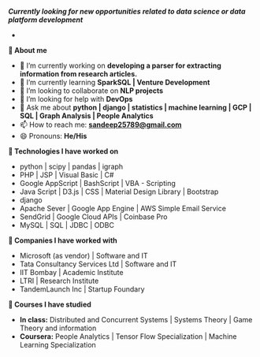 ***Currently looking for new opportunities related to data science or data platform development***

[My Latest Resume]: https://github.com/sandeep13712/sandeep13712/blob/main/Resume_SKumar.pdf

-

**:red_circle: About me**

- 🔭 I’m currently working on **developing a parser for extracting information from research articles.**
- 🌱 I’m currently learning **SparkSQL | Venture Development**
- 👯 I’m looking to collaborate on **NLP projects**
- 🤔 I’m looking for help with **DevOps**
- 💬 Ask me about **python | django | statistics | machine learning | GCP | SQL | Graph Analysis | People Analytics**
- 📫 How to reach me: **sandeep25789@gmail.com**
- 😄 Pronouns: **He/His**



**:red_circle: Technologies I have worked on**
- python | scipy | pandas | igraph
- PHP | JSP | Visual Basic | C#
- Google AppScript | BashScript | VBA - Scripting
- Java Script | D3.js | CSS | Material Design Library | Bootstrap
- django 
- Apache Sever | Google App Engine | AWS Simple Email Service
- SendGrid | Google Cloud APIs | Coinbase Pro
- MySQL | SQL | JDBC | ODBC

**:red_circle: Companies I have worked with**
- Microsoft (as vendor) | Software and IT
- Tata Consultancy Services Ltd | Software and IT
- IIT Bombay | Academic Institute
- LTRI | Research Institute
- TandemLaunch Inc | Startup Foundary

**:red_circle: Courses I have studied**
- **In class:** Distributed and Concurrent Systems | Systems Theory | Game Theory and information
- **Coursera:** People Analytics | Tensor Flow Specialization | Machine Learning Specialization 

